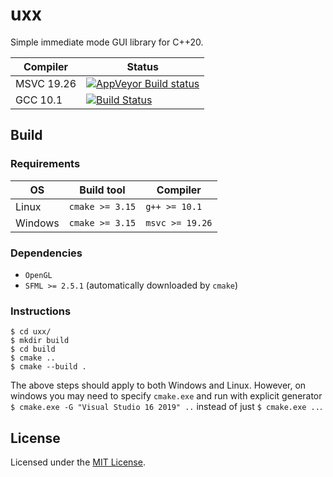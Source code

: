 # uxx

Simple immediate mode GUI library for C++20.

|Compiler|Status|
|--------|------|
|MSVC 19.26|[![AppVeyor Build status](https://img.shields.io/appveyor/ci/kjetand/cpp-wolf.svg)](https://ci.appveyor.com/project/kjetand/cpp-wolf)|
|GCC 10.1|[![Build Status](https://travis-ci.org/kjetand/uxx.svg?branch=master)](https://travis-ci.org/kjetand/uxx)|

## Build

### Requirements

| OS       | Build tool      | Compiler        |
|----------|-----------------|-----------------|
| Linux    | `cmake >= 3.15` | `g++ >= 10.1`   |
| Windows  | `cmake >= 3.15` | `msvc >= 19.26` |

### Dependencies

- `OpenGL`
- `SFML >= 2.5.1` (automatically downloaded by `cmake`)

### Instructions

```text
$ cd uxx/
$ mkdir build
$ cd build
$ cmake ..
$ cmake --build .
```

The above steps should apply to both Windows and Linux. However, on windows you may need to specify `cmake.exe` and
run with explicit generator `$ cmake.exe -G "Visual Studio 16 2019" ..` instead of just `$ cmake.exe ..`.

## License

Licensed under the [MIT License](LICENSE).